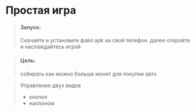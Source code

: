 # Простая игра 



> #### Запуск:
> Скачайте и установите файл apk на свой телефон. далее откройте и наслаждайтесь игрой

> #### Цель:
> собирать как можно больше монет для покупки авто

>Управление двух видов 
>- кнопки
>- наклоном

